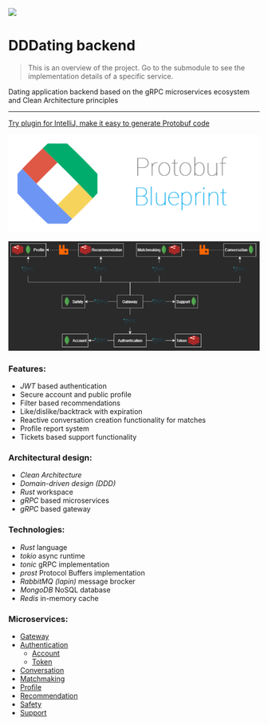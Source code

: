 <a href="https://www.buymeacoffee.com/numq"><img src="https://img.buymeacoffee.com/button-api/?text=Buy me a one way ticket&emoji=✈️&slug=numq&button_colour=5F7FFF&font_colour=ffffff&font_family=Inter&outline_colour=000000&coffee_colour=FFDD00" /></a>

# DDDating backend

> This is an overview of the project. Go to the submodule to see the implementation details of a specific service.

Dating application backend based on the gRPC microservices ecosystem and Clean Architecture principles

____

[Try plugin for IntelliJ, make it easy to generate Protobuf code](https://plugins.jetbrains.com/plugin/21792-protobuf-blueprint)

[![Protobuf Blueprint](https://github.com/numq/protobuf-blueprint-plugin/blob/master/media/logo.png)](https://plugins.jetbrains.com/plugin/21792-protobuf-blueprint)

![Overview](./media/dddating-backend-overview.png)

### Features:

- *JWT* based authentication
- Secure account and public profile
- Filter based recommendations
- Like/dislike/backtrack with expiration
- Reactive conversation creation functionality for matches
- Profile report system
- Tickets based support functionality

### Architectural design:

- *Clean Architecture*
- *Domain-driven design (DDD)*
- *Rust* workspace
- *gRPC* based microservices
- *gRPC* based gateway

### Technologies:

- *Rust* language
- *tokio* async runtime
- *tonic* gRPC implementation
- *prost* Protocol Buffers implementation
- *RabbitMQ (lapin)* message brocker
- *MongoDB* NoSQL database
- *Redis* in-memory cache

### Microservices:

- [Gateway](./service/gateway)
- [Authentication](./service/authentication)
    - [Account](./service/account)
    - [Token](./service/token)
- [Conversation](./service/conversation)
- [Matchmaking](./service/matchmaking)
- [Profile](./service/profile)
- [Recommendation](./service/recommendation)
- [Safety](./service/safety)
- [Support](./service/support)